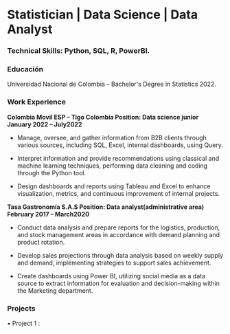 # Statistician | Data Science | Data Analyst

### Technical Skills: Python, SQL, R, PowerBI.

### Educación
Universidad Nacional de Colombia – Bachelor's Degree in Statistics 2022.

### Work Experience
**Colombia Movil ESP – Tigo Colombia
Position: Data science junior January 2022 – July2022**

- Manage, oversee, and gather information from B2B clients through various sources, including SQL, 
Excel, internal dashboards, using Query. 

- Interpret information and provide recommendations using classical and machine learning techniques, 
performing data cleaning and coding through the Python tool. 

- Design dashboards and reports using Tableau and Excel to enhance visualization, metrics, and 
continuous improvement of internal projects.

**Tasa Gastronomía S.A.S 
Position: Data analyst(administrative area) February 2017 – March2020**

- Conduct data analysis and prepare reports for the logistics, production, and stock management areas 
in accordance with demand planning and product rotation.

- Develop sales projections through data analysis based on weekly supply and demand, implementing 
strategies to support sales achievement. 

- Create dashboards using Power BI, utilizing social media as a data source to extract information for 
evaluation and decision-making within the Marketing department.

### Projects
• Project 1 : 
